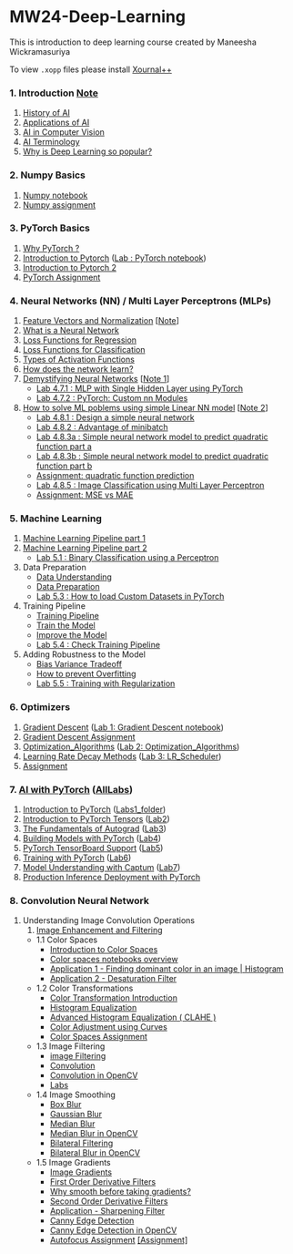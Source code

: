 # MW24-Deep-Learning
This is introduction to deep learning course created by Maneesha Wickramasuriya

To view `.xopp` files please install [Xournal++](https://xournalpp.github.io/installation/linux/)

### 1. Introduction  [Note](Notes/1.intro.xopp)
1) [History of AI](https://www.youtube.com/watch?v=a0VTzfn080M)
2) [Applications of AI](https://www.youtube.com/watch?v=adwwmFJjLl8)
3) [AI in Computer Vision](https://www.youtube.com/watch?v=4OlfYQY8QxU)
4) [AI Terminology](https://www.youtube.com/watch?v=Uz8_Tmq8aIo)
5) [Why is Deep Learning so popular?](https://www.youtube.com/watch?v=T-_e9ZVeQao)

### 2. Numpy Basics
1) [Numpy notebook](2.Numpy/Introduction-to-NumPy.ipynb)
2) [Numpy assignment](2.Numpy/NumPy-Assignment.ipynb)

### 3. PyTorch Basics
1) [Why PyTorch ?](https://www.youtube.com/watch?v=RlHmSsh-Hqg)
2) [Introduction to Pytorch](https://www.youtube.com/watch?v=J73xjEmLmdY)
   ([Lab : PyTorch notebook](3.PyTorch/Pytorch_Introduction.ipynb))
3) [Introduction to Pytorch 2](https://www.youtube.com/watch?v=wnKZZgFQY-E)
4) [PyTorch Assignment](3.PyTorch/PyTorch-Assignment.ipynb)

### 4. Neural Networks (NN) / Multi Layer Perceptrons (MLPs)
1) [Feature Vectors and Normalization](https://www.youtube.com/watch?v=-C4rYxrXySg)  [[Note](Notes/2.1.Feature_Vectors_and_Normalization.xopp)]
2) [What is a Neural Network](https://www.youtube.com/watch?v=PSy0tQC0FPw) 
3) [Loss Functions for Regression](https://www.youtube.com/watch?v=yBMFKG-iruY)
4) [Loss Functions for Classification](https://www.youtube.com/watch?v=DUU2EJ9n5zI)
5) [Types of Activation Functions](https://www.youtube.com/watch?v=oYhWDI6j2nM)
6) [How does the network learn?](https://www.youtube.com/watch?v=vMB9jlX6Oko)
7) [Demystifying Neural Networks](https://www.youtube.com/watch?v=4-rbaQBs1xE) [[Note 1](Notes/2.2.Neural%20Network.xopp)]
   - [Lab 4.7.1 : MLP with Single Hidden Layer using PyTorch](4.Neural_Networks/4.7_1.MLP_using_Functional_API.ipynb)
   - [Lab 4.7.2 : PyTorch: Custom nn Modules](4.Neural_Networks/4.7_2.MLP_using_Sequential_API.ipynb)
8) [How to solve ML poblems using simple Linear NN model](https://www.youtube.com/watch?v=imDMgkj9hc0) [[Note 2](Notes/2.3.NN%20and%20solving%20a%20problem.xopp)]
   - [Lab 4.8.1 : Design a simple neural network](4.Neural_Networks/4.8.SimpleNN/4.8_1.SimpleNN.ipynb)
   - [Lab 4.8.2 : Advantage of minibatch](4.Neural_Networks/4.8.SimpleNN/4.8_2.minibatch.ipynb)
   - [Lab 4.8.3a : Simple neural network model to predict quadratic function part a](4.Neural_Networks/4.8.SimpleNN/4.8_3a.quad_sample.ipynb)
   - [Lab 4.8.3b : Simple neural network model to predict quadratic function part b](4.Neural_Networks/4.8.SimpleNN/4.8_3b.nonlinear_regression_quadretic.ipynb)
   - [Assignment: quadratic function prediction](4.Neural_Networks/4.8_4.quad_assignment/4.8_4.quad.ipynb)
   - [Lab 4.8.5 : Image Classification using Multi Layer Perceptron](4.Neural_Networks/4.8_5.Image_Classification_using_MLP_on_MNIST_data.ipynb)
   - [Assignment: MSE vs MAE](4.Neural_Networks/4.8_4.quad_assignment/4.9_6Assignment_MSE_vs_MAE.ipynb)

### 5. Machine Learning 
1) [Machine Learning Pipeline part 1](https://www.youtube.com/watch?v=1qdYUex27M0)
2) [Machine Learning Pipeline part 2](https://www.youtube.com/watch?v=7d44zrEbvZM)
   - [Lab 5.1 : Binary Classification using a Perceptron](5.Machine_Learning/5.2_Binary_Classifier_form_Scratch.ipynb)
3) Data Preparation
   - [Data Understanding](https://www.youtube.com/watch?v=4NjCUwsqiiU)
   - [Data Preparation](https://www.youtube.com/watch?v=79DE3bzIz7M)
   - [Lab 5.3 : How to load Custom Datasets in PyTorch](5.Machine_Learning/5.3_Load-Image-Folder-in-DataLoader.ipynb)
4) Training Pipeline
   - [Training Pipeline](https://www.youtube.com/watch?v=a_a2lP0nckw)
   - [Train the Model](https://www.youtube.com/watch?v=oHRufXuu1E0)
   - [Improve the Model](https://www.youtube.com/watch?v=G3z-P2Uw3jQ)
   - [Lab 5.4 : Check Training Pipeline](5.Machine_Learning/5.4_Check_training_pipeline.ipynb)
5) Adding Robustness to the Model
   - [Bias Variance Tradeoff](https://www.youtube.com/watch?v=RSdnwSRzWjM)
   - [How to prevent Overfitting](https://www.youtube.com/watch?v=01mIB_j3GeU)
   - [Lab 5.5 : Training with Regularization](5.Machine_Learning/5.5_Training_with_Regularization.ipynb)

### 6. Optimizers
1) [Gradient Descent](https://www.youtube.com/watch?v=IGlYJAJKgUY) ([Lab 1: Gradient Descent notebook](6.Optimizers/6.1_Gradient-Descent.ipynb))
2) [Gradient Descent Assignment](6.Optimizers/6.2_Gradient-Descent-Assignment.ipynb)
3) [Optimization_Algorithms](https://www.youtube.com/watch?v=6OK4g8f9k9U&t=1035s) ([Lab 2: Optimization_Algorithms](6.Optimizers/6.3_Optimization_Algorithms.ipynb))
4) [Learning Rate Decay Methods](https://www.youtube.com/watch?v=JNfT98yikRU) ([Lab 3: LR_Scheduler](6.Optimizers/6.4_LR_Scheduler.ipynb))
4) [Assignment](6.Optimizers/6.5_Assignment_Adam_Optimizer_Implementation.ipynb)

### 7. [AI with PyTorch](https://youtube.com/playlist?list=PL_lsbAsL_o2CTlGHgMxNrKhzP97BaG9ZN&si=BV_0PNiYqfGcpjOP) ([AllLabs](7.AI%20with%20PyTorch/))
1) [Introduction to PyTorch](https://www.youtube.com/watch?v=IC0_FRiX-sw&list=PL_lsbAsL_o2CTlGHgMxNrKhzP97BaG9ZN&index=1) ([Labs1_folder](7.AI%20with%20PyTorch/1.Introduction%20to%20PyTorch/))
2) [Introduction to PyTorch Tensors](https://www.youtube.com/watch?v=r7QDUPb2dCM&list=PL_lsbAsL_o2CTlGHgMxNrKhzP97BaG9ZN&index=2) ([Lab2](7.AI%20with%20PyTorch/2.Introduction%20to%20PyTorch%20Tensors/2.Tensors.ipynb))
3) [The Fundamentals of Autograd](https://www.youtube.com/watch?v=M0fX15_-xrY&list=PL_lsbAsL_o2CTlGHgMxNrKhzP97BaG9ZN&index=3) ([Lab3](7.AI%20with%20PyTorch/3.The%20Fundamentals%20of%20Autograd/3.Pytorch_Autograd.ipynb))
4) [Building Models with PyTorch](https://www.youtube.com/watch?v=OSqIP-mOWOI&list=PL_lsbAsL_o2CTlGHgMxNrKhzP97BaG9ZN&index=4) ([Lab4](7.AI%20with%20PyTorch/4.Building%20Models%20with%20PyTorch/4.Building+Models+in+PyTorch.ipynb))
5) [PyTorch TensorBoard Support](https://www.youtube.com/watch?v=6CEld3hZgqc&list=PL_lsbAsL_o2CTlGHgMxNrKhzP97BaG9ZN&index=5) ([Lab5](7.AI%20with%20PyTorch/5.PyTorch%20TensorBoard%20Support/5.Tensorboard+Support+in+PyTorch.ipynb))
6) [Training with PyTorch](https://www.youtube.com/watch?v=jF43_wj_DCQ&list=PL_lsbAsL_o2CTlGHgMxNrKhzP97BaG9ZN&index=6) ([Lab6](7.AI%20with%20PyTorch/6.Training%20with%20PyTorch/6.Model+Training+with+PyTorch.ipynb))
7) [Model Understanding with Captum](https://www.youtube.com/watch?v=Am2EF9CLu-g&list=PL_lsbAsL_o2CTlGHgMxNrKhzP97BaG9ZN&index=7) ([Lab7](7.AI%20with%20PyTorch/7.Model%20Understanding%20with%20Captum/Getting-Started-with-Captum.ipynb))
8) [Production Inference Deployment with PyTorch](https://www.youtube.com/watch?v=Dk88zv1KYMI&list=PL_lsbAsL_o2CTlGHgMxNrKhzP97BaG9ZN&index=8)

### 8. Convolution Neural Network
1) Understanding Image Convolution Operations
   1) [Image Enhancement and Filtering](https://www.youtube.com/watch?v=DBFJoJSPTEc)
   - 1.1 Color Spaces
      - [Introduction to Color Spaces](https://www.youtube.com/watch?v=Yh5f8swUz3Q)
      - [Color spaces notebooks overview](https://www.youtube.com/watch?v=X2aSbMoAp9Y)
      - [Application 1 - Finding dominant color in an image | Histogram](https://www.youtube.com/watch?v=Z0KNBIWpSTY)
      - [Application 2 - Desaturation Filter](https://www.youtube.com/watch?v=_z_ztXcWfQ0)
   - 1.2 Color Transformations   
      - [Color Transformation Introduction](https://www.youtube.com/watch?v=2awcO0NGYG8)
      - [Histogram Equalization](https://www.youtube.com/watch?v=r9IiFHFYe2o)
      - [Advanced Histogram Equalization ( CLAHE )](https://www.youtube.com/watch?v=x2fytHqugTI)
      - [Color Adjustment using Curves](https://www.youtube.com/watch?v=skeBgdlI4WM)
      - [Color Spaces Assignment](8.Convolution_NN/8.1_Image%20Enhancement%20and%20Filtering/Assignment/cvtColor-Assignment.ipynb)
   - 1.3 Image Filtering
      - [image Filtering](https://www.youtube.com/watch?v=DBFJoJSPTEc)
      - [Convolution](https://www.youtube.com/watch?v=oNW4OrXN4Fk)
      - [Convolution in OpenCV](https://www.youtube.com/watch?v=UDXc2cx2RbA)
      - [Labs](8.Convolution_NN/8.1_Image%20Enhancement%20and%20Filtering/)
   - 1.4 Image Smoothing
      - [Box Blur](https://www.youtube.com/watch?v=0PKzvvj32uU)
      - [Gaussian Blur](https://www.youtube.com/watch?v=ZGmO476kW68)
      - [Median Blur](https://www.youtube.com/watch?v=cjAWbQxiPt4)
      - [Median Blur in OpenCV](https://www.youtube.com/watch?v=SLmTKBQpa1s)
      - [Bilateral Filtering](https://www.youtube.com/watch?v=KXid7g4Vuuo)
      - [Bilateral Blur in OpenCV](https://www.youtube.com/watch?v=Qrh8BkykYNc)
   - 1.5 Image Gradients
      - [Image Gradients](https://www.youtube.com/watch?v=2gsX48sERrI)
      - [First Order Derivative Filters](https://www.youtube.com/watch?v=TZUn4yPYhgQ)
      - [Why smooth before taking gradients?](https://www.youtube.com/watch?v=cmzjyXPWdWs)
      - [Second Order Derivative Filters](https://www.youtube.com/watch?v=mI-RLCnqI3c)
      - [Application - Sharpening Filter](8.Convolution_NN/8.1_Image%20Enhancement%20and%20Filtering/Notebooks/16_image-gradients-application.ipynb)
      - [Canny Edge Detection](https://www.youtube.com/watch?v=m9GQBxAbZpk)
      - [Canny Edge Detection in OpenCV](https://www.youtube.com/watch?v=bykFoTtGmxw)
      - [Autofocus Assignment](https://www.youtube.com/watch?v=FfhOUh4hX70) [[Assignment]](8.Convolution_NN/8.1_Image%20Enhancement%20and%20Filtering/Assignment/Autofocus-assignment.ipynb)

   
<!-- ### 7. Dataset
1) Data Loader

### 6. Binary Classification using Perceptron
1) [Binary Classification using Perceptron](https://www.youtube.com/watch?v=NGDcW4tsXX8) ([Lab : Binary Classification using a Perceptron notebook](6.Binary_Classification_using_Perceptron/Binary_Classifier_form_Scratch.ipynb))

### 7. PyTorch NN Module
1) [Introduction to PyTorch NN Module](https://www.youtube.com/watch?v=tvSAzSeJUMs)
#### Lab : PyTorch NN Module notebooks
- [MLP using Functional API](7.Pytorch_NN_Module/MLP_using_Functional_API.ipynb)
- [MLP using Sequential API](7.Pytorch_NN_Module/MLP_using_Sequential_API.ipynb)

### 8.  Image Classification using a Multi Layer Perceptron 
1) [MLP Classifier for handwritten digits](https://www.youtube.com/watch?v=dvpAfbG4EfU)([Lab:MLP Classifier for Handwritten Digits(MNIST)](8.Image_Clasification_using_Multi_Layer_Perceptron/Image_Classification_using_MLP_on_MNIST_data.ipynb)) -->